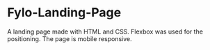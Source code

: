 # Fylo-Landing-Page
A landing page made with HTML and CSS. Flexbox was used for the positioning. The page is mobile responsive.
